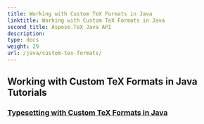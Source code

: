 ```yaml
---
title: Working with Custom TeX Formats in Java
linktitle: Working with Custom TeX Formats in Java
second_title: Aspose.TeX Java API
description: 
type: docs
weight: 29
url: /java/custom-tex-formats/
---
```


## Working with Custom TeX Formats in Java Tutorials
### [Typesetting with Custom TeX Formats in Java](./typesetting-custom-tex-formats/)